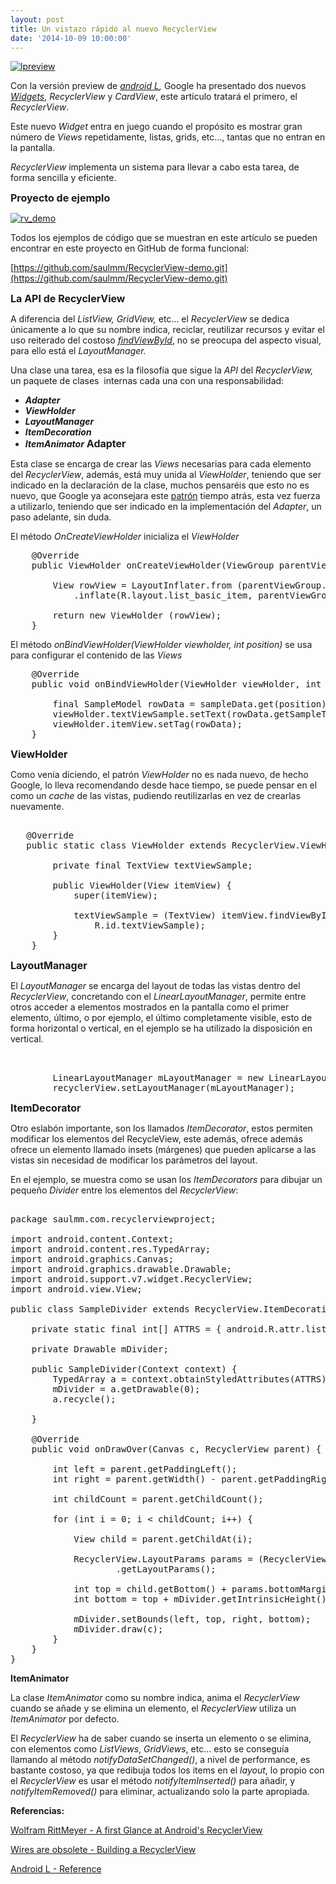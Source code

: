 ```yaml
---
layout: post
title: Un vistazo rápido al nuevo RecyclerView
date: '2014-10-09 10:00:00'
---
```


[![lpreview](http://androcode.es/wp-content/uploads/2015/02/lpreview_smlprn.jpg)](http://androcode.es/wp-content/uploads/2015/02/lpreview_smlprn.jpg)

Con la versión preview de _[android L](http://developer.android.com/preview/index.html "android L"),_ Google ha presentado dos nuevos [_Widgets_](https://developer.android.com/preview/material/ui-widgets.html), _RecyclerView_ y _CardView_, este artículo tratará el primero, el _RecyclerView_.

Este nuevo _Widget_ entra en juego cuando el propósito es mostrar gran número de _Views_ repetidamente, listas, grids, etc..., tantas que no entran en la pantalla.

_RecyclerView_ implementa un sistema para llevar a cabo esta tarea, de forma sencilla y eficiente.

**<span style="font-size: medium">Proyecto de ejemplo</span>**

[![rv_demo](http://androcode.es/wp-content/uploads/2015/02/rv_demo_b2udsp.gif)](http://androcode.es/wp-content/uploads/2015/02/rv_demo_b2udsp.gif)

Todos los ejemplos de código que se muestran en este artículo se pueden encontrar en este proyecto en GitHub de forma funcional:

[https://github.com/saulmm/RecyclerView-demo.git](https://github.com/saulmm/RecyclerView-demo.git)

<!--more-->

**<span style="font-size: medium">La API de RecyclerView</span>**

A diferencia del _ListView,_ _GridView,_ etc... el _RecyclerView_ se dedica únicamente a lo que su nombre indica, reciclar, reutilizar recursos y evitar el uso reiterado del costoso [_findViewById_](http://developer.android.com/reference/android/app/Activity.html#findViewById(int)), no se preocupa del aspecto visual, para ello está el _LayoutManager._

Una clase una tarea, esa es la filosofía que sigue la _API_ del _RecyclerView,_ un paquete de clases  internas cada una con una responsabilidad:

*   **_Adapter_**
*   _**ViewHolder**_
*   _**LayoutManager**_
*   _**ItemDecoration**_
*   **_ItemAnimator_**
**<span style="font-size: medium">Adapter</span>**

Esta clase se encarga de crear las _Views_ necesarias para cada elemento del _RecyclerView_, además, está muy unida al _ViewHolder_, teniendo que ser indicado en la declaración de la clase, muchos pensaréis que esto no es nuevo, que Google ya aconsejara este [patrón](http://developer.android.com/training/improving-layouts/smooth-scrolling.html "patrón") tiempo atrás, esta vez fuerza a utilizarlo, teniendo que ser indicado en la implementación del _Adapter_, un paso adelante, sin duda.

El método _OnCreateViewHolder_ inicializa el _ViewHolder_
<pre class="brush: java; gutter: true; first-line: 17">    @Override
    public ViewHolder onCreateViewHolder(ViewGroup parentViewGroup, int i) {

        View rowView = LayoutInflater.from (parentViewGroup.getContext())
            .inflate(R.layout.list_basic_item, parentViewGroup, false);

        return new ViewHolder (rowView);
    }</pre>
El método _onBindViewHolder(ViewHolder viewholder, int position)_ se usa para configurar el contenido de las _Views_
<pre class="brush: java; gutter: true; first-line: 25">    @Override
    public void onBindViewHolder(ViewHolder viewHolder, int position) {

        final SampleModel rowData = sampleData.get(position);
        viewHolder.textViewSample.setText(rowData.getSampleText());
        viewHolder.itemView.setTag(rowData);
    }</pre>
<span style="font-size: medium">**ViewHolder**</span>

Como venía diciendo, el patrón _ViewHolder_ no es nada nuevo, de hecho Google, lo lleva recomendando desde hace tiempo, se puede pensar en el como un _cache_ de las vistas, pudiendo reutilizarlas en vez de crearlas nuevamente.
<pre class="brush: java; gutter: true; first-line: 39">    
   @Override
   public static class ViewHolder extends RecyclerView.ViewHolder {

        private final TextView textViewSample;

        public ViewHolder(View itemView) {
            super(itemView);

            textViewSample = (TextView) itemView.findViewById(
                R.id.textViewSample);
        }
    }</pre>
<span style="font-size: medium">**LayoutManager**</span>

El _LayoutManager_ se encarga del layout de todas las vistas dentro del _RecyclerView_, concretando con el _LinearLayoutManager_, permite entre otros acceder a elementos mostrados en la pantalla como el primer elemento, último, o por ejemplo, el último completamente visible, esto de forma horizontal o vertical, en el ejemplo se ha utilizado la disposición en vertical.
<pre class="brush: java; gutter: true; first-line: 19">    

        LinearLayoutManager mLayoutManager = new LinearLayoutManager(this);
        recyclerView.setLayoutManager(mLayoutManager);</pre>
<span style="font-size: medium">**ItemDecorator**</span>

Otro eslabón importante, son los llamados _ItemDecorator_, estos permiten modificar los elementos del RecycleView, este además, ofrece además ofrece un elemento llamado insets (márgenes) que pueden aplicarse a las vistas sin necesidad de modificar los parámetros del layout.

En el ejemplo, se muestra como se usan los _ItemDecorators_ para dibujar un pequeño _Divider_ entre los elementos del _RecyclerView_:
<pre class="brush: java; gutter: true; first-line: 19">    
package saulmm.com.recyclerviewproject;

import android.content.Context;
import android.content.res.TypedArray;
import android.graphics.Canvas;
import android.graphics.drawable.Drawable;
import android.support.v7.widget.RecyclerView;
import android.view.View;

public class SampleDivider extends RecyclerView.ItemDecoration {

    private static final int[] ATTRS = { android.R.attr.listDivider };

    private Drawable mDivider;

    public SampleDivider(Context context) {
        TypedArray a = context.obtainStyledAttributes(ATTRS);
        mDivider = a.getDrawable(0);
        a.recycle();

    }

    @Override
    public void onDrawOver(Canvas c, RecyclerView parent) {

        int left = parent.getPaddingLeft();
        int right = parent.getWidth() - parent.getPaddingRight();

        int childCount = parent.getChildCount();

        for (int i = 0; i &lt; childCount; i++) {

            View child = parent.getChildAt(i);

            RecyclerView.LayoutParams params = (RecyclerView.LayoutParams) child
                    .getLayoutParams();

            int top = child.getBottom() + params.bottomMargin;
            int bottom = top + mDivider.getIntrinsicHeight();

            mDivider.setBounds(left, top, right, bottom);
            mDivider.draw(c);
        }
    }
}</pre>
**ItemAnimator**

La clase _ItemAnimator_ como su nombre indica, anima el _RecyclerView_ cuando se añade y se elimina un elemento, el _RecyclerView_ utiliza un _ItemAnimator_ por defecto.

El _RecyclerView_ ha de saber cuando se inserta un elemento o se elimina, con elementos como _ListViews_, _GridViews_, etc... esto se conseguía llamando al método _notifyDataSetChanged()_, a nivel de performance, es bastante costoso, ya que redibuja todos los items en el _layout_, lo propio con el _RecyclerView_ es usar el método _notifyItemInserted()_ para añadir, y _notifyItemRemoved()_ para eliminar, actualizando solo la parte apropiada.

**Referencias:**

[Wolfram RittMeyer - A first Glance at Android's RecyclerView](http://www.grokkingandroid.com/first-glance-androids-recyclerview/)

[Wires are obsolete - Building a RecyclerView](http://wiresareobsolete.com/2014/09/recyclerview-layoutmanager-2/)

[Android L - Reference](http://developer.android.com/preview/reference.html)
